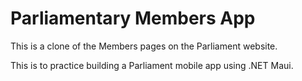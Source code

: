 # Parliamentary Members App

This is a clone of the Members pages on the Parliament website.

This is to practice building a Parliament mobile app using .NET Maui.